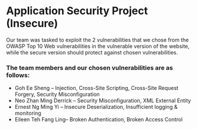 # Application Security Project (Insecure)

Our team was tasked to exploit the 2 vulnerabilities that we chose from the OWASP Top 10 Web vulnerabilities in the vulnerable version of the website, while the secure version should protect against chosen vulnerabilities. 

### The team members and our chosen vulnerabilities are as follows:

- Goh Ee Sheng – Injection, Cross-Site Scripting, Cross-Site Request Forgery, Security Misconfiguration
- Neo Zhan Ming Derrick – Security Misconfiguration, XML External Entity
- Ernest Ng Ming Yi – Insecure Deserialization, Insufficient logging & monitoring
- Eileen Teh Fang Ling– Broken Authentication, Broken Access Control
